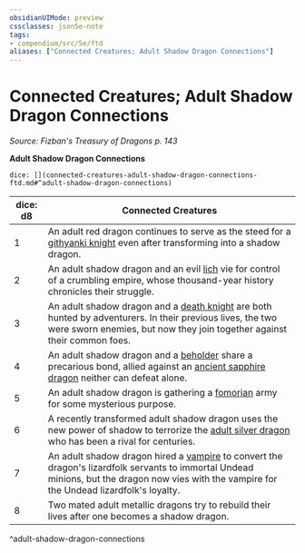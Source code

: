 ```yaml
---
obsidianUIMode: preview
cssclasses: json5e-note
tags:
- compendium/src/5e/ftd
aliases: ["Connected Creatures; Adult Shadow Dragon Connections"]
---
```

# Connected Creatures; Adult Shadow Dragon Connections
*Source: Fizban's Treasury of Dragons p. 143* 

**Adult Shadow Dragon Connections**

`dice: [](connected-creatures-adult-shadow-dragon-connections-ftd.md#^adult-shadow-dragon-connections)`

| dice: d8 | Connected Creatures |
|----------|---------------------|
| 1 | An adult red dragon continues to serve as the steed for a [githyanki knight](5E2014官方资源/bestiary/humanoid/githyanki-knight.md) even after transforming into a shadow dragon. |
| 2 | An adult shadow dragon and an evil [lich](5E2014官方资源/bestiary/undead/lich.md) vie for control of a crumbling empire, whose thousand-year history chronicles their struggle. |
| 3 | An adult shadow dragon and a [death knight](5E2014官方资源/bestiary/undead/death-knight.md) are both hunted by adventurers. In their previous lives, the two were sworn enemies, but now they join together against their common foes. |
| 4 | An adult shadow dragon and a [beholder](5E2014官方资源/bestiary/aberration/beholder.md) share a precarious bond, allied against an [ancient sapphire dragon](5E2014官方资源/bestiary/dragon/ancient-sapphire-dragon-ftd.md) neither can defeat alone. |
| 5 | An adult shadow dragon is gathering a [fomorian](5E2014官方资源/bestiary/giant/fomorian.md) army for some mysterious purpose. |
| 6 | A recently transformed adult shadow dragon uses the new power of shadow to terrorize the [adult silver dragon](5E2014官方资源/bestiary/dragon/adult-silver-dragon.md) who has been a rival for centuries. |
| 7 | An adult shadow dragon hired a [vampire](5E2014官方资源/bestiary/undead/vampire.md) to convert the dragon's lizardfolk servants to immortal Undead minions, but the dragon now vies with the vampire for the Undead lizardfolk's loyalty. |
| 8 | Two mated adult metallic dragons try to rebuild their lives after one becomes a shadow dragon. |
^adult-shadow-dragon-connections